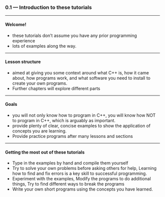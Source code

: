 ### 0.1 — Introduction to these tutorials
---

#### Welcome!
- these tutorials don’t assume you have any prior programming experience
- lots of examples along the way.


---

#### Lesson structure
- aimed at giving you some context around what C++ is, how it came about, how programs work, and what software you need to install to create your own programs.
- Further chapters will explore different parts


---

#### Goals
- you will not only know how to program in C++, you will know how NOT to program in C++, which is arguably as important.
- provide plenty of clear, concise examples to show the application of concepts you are learning.
- Provide practice programs after many lessons and sections


---

#### Getting the most out of these tutorials
- Type in the examples by hand and compile them yourself
- Try to solve your own problems before asking others for help, Learning how to find and fix errors is a key skill to successful programming.
- Experiment with the examples, Modify the programs to do additional things,  Try to find different ways to break the programs
- Write your own short programs using the concepts you have learned.